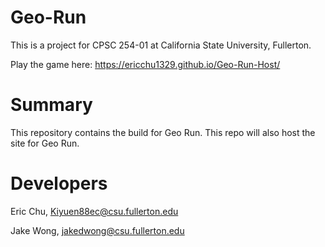 # Geo-Run

This is a project for CPSC 254-01 at California State University, Fullerton. 

Play the game here: https://ericchu1329.github.io/Geo-Run-Host/

<h1>Summary</h1>

This repository contains the build for Geo Run. This repo will also host the site for Geo Run.

<h1>Developers</h1>

Eric Chu, Kiyuen88ec@csu.fullerton.edu

Jake Wong, jakedwong@csu.fullerton.edu

